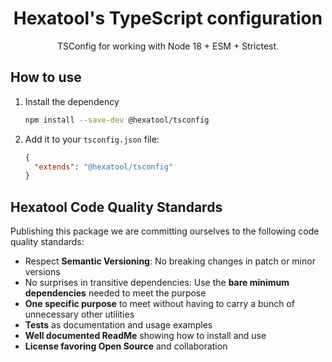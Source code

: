 <h1 align="center">
  Hexatool's TypeScript configuration
</h1>

<p align="center">
   TSConfig for working with Node 18 + ESM + Strictest.
</p>

## How to use

1. Install the dependency
   ```bash
   npm install --save-dev @hexatool/tsconfig
   ```
2. Add it to your `tsconfig.json` file:
   ```json
   {
     "extends": "@hexatool/tsconfig"
   }

## Hexatool Code Quality Standards

Publishing this package we are committing ourselves to the following code quality standards:

- Respect **Semantic Versioning**: No breaking changes in patch or minor versions
- No surprises in transitive dependencies: Use the **bare minimum dependencies** needed to meet the purpose
- **One specific purpose** to meet without having to carry a bunch of unnecessary other utilities
- **Tests** as documentation and usage examples
- **Well documented ReadMe** showing how to install and use
- **License favoring Open Source** and collaboration
